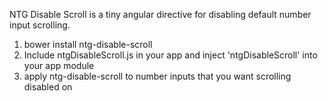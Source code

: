 NTG Disable Scroll is a tiny angular directive for disabling default number input scrolling.

1. bower install ntg-disable-scroll
2. Include ntgDisableScroll.js in your app and inject 'ntgDisableScroll' into your app module
3. apply ntg-disable-scroll to number inputs that you want scrolling disabled on

